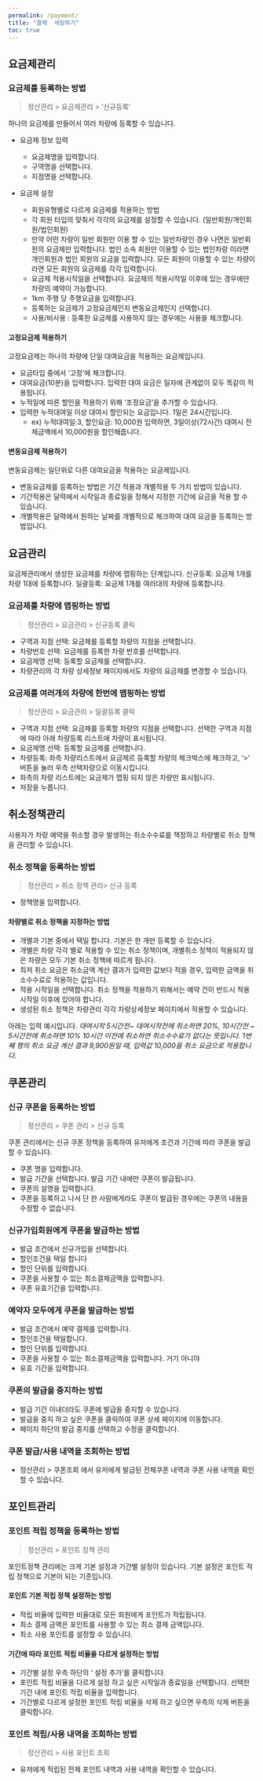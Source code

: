 ```yaml
---
permalink: /payment/
title: "결제 	세팅하기"
toc: true
---
```


## 요금제관리

### 요금제를 등록하는 방법

> 정산관리 > 요금제관리 > ‘신규등록’

하나의 요금제를 만들어서 여러 차량에 등록할 수 있습니다.

-  요금제 정보 입력
	-  요금제명을 입력합니다.
	-  구역명을 선택합니다.
	-  지점명을 선택합니다.

-  요금제 설정

	-  회원유형별로 다르게 요금제를 적용하는 방법
	-  각 회원 타입의 맞춰서 각각의 요금제를 설정할 수 있습니다. (일반회원/개인회원/법인회원)
	-  만약 어떤 차량이 일반 회원만 이용 할 수 있는 일반차량인 경우 나면은 일반회원의 요금제만 입력합니다. 법인 소속 회원만 이용할 수 있는 법인차량 이라면 개인회원과 법인 회원의 요금을 입력합니다. 모든 회원이 이용할 수 있는 차량이라면 모든 회원의 요금제를 각각 입력합니다.
	-  요금제 적용시작일을 선택합니다. 요금제의 적용시작일 이후에 있는 경우에만 차량의 예약이 가능합니다.
	-  1km 주행 당 주행요금을 입력합니다.
	-  등록하는 요금제가 고정요금제인지 변동요금제인지 선택합니다.
	-  사용/비사용 : 등록한 요금제를 사용하지 않는 경우에는 사용을 체크합니다.


#### 고정요금제 적용하기
고정요금제는 하나의 차량에 단일 대여요금을 적용하는 요금제입니다.
-  요금타입 중에서 ‘고정’에 체크합니다.
-  대여요금(10분)을 입력합니다. 입력한 대여 요금은 일자에 관계없이 모두 똑같이 적용됩니다.	
-  누적일에 따른 할인을 적용하기 위해 ‘조정요금’을 추가할 수 있습니다.
-  입력한 누적대여일 이상 대여시 할인되는 요금입니다. 1일은 24시간입니다.
	-  ex) 누적대여일:3, 할인요금: 10,000원 입력하면, 3일이상(72시간) 대여시 전체금액에서 10,000원을 할인해줍니다.

#### 변동요금제 적용하기
 변동요금제는 일단위로 다른 대여요금을 적용하는 요금제입니다.
-  변동요금제를 등록하는 방법은 기간 적용과 개별적용 두 가지 방법이 있습니다.
-  기간적용은 달력에서 시작일과 종료일을 정해서 지정한 기간에 요금을 적용 할 수 있습니다.
-  개별적용은 달력에서 원하는 날짜를 개별적으로 체크하여 대여 요금을 등록하는 방법입니다.

## 요금관리

요금제관리에서 생성한 요금제를 차량에 맵핑하는 단계입니다.
신규등록: 요금제 1개를 차량 1대에 등록합니다.
일괄등록: 요금제 1개를 여러대의 차량에 등록합니다.

### 요금제를 차량에 맵핑하는 방법

> 정산관리 > 요금관리 > 신규등록 클릭

-  구역과 지점 선택: 요금제를 등록할 차량의 지점을 선택합니다.
-  차량번호 선택: 요금제를 등록한 차량 번호를 선택합니다.
-  요금제명 선택: 등록할 요금제를 선택합니다.
-  차량관리의 각 차량 상세정보 페이지에서도 차량의 요금제를 변경할 수 있습니다.

### 요금제를 여러개의 차량에 한번에 맵핑하는 방법

> 정산관리 > 요금관리 > 일괄등록 클릭

-  구역과 지점 선택: 요금제를 등록할 차량의 지점을 선택합니다. 선택한 구역과 지점에 따라 아래 차량등록 리스트에 차량이 표시됩니다.
-  요금제명 선택: 등록할 요금제를 선택합니다.
-  차량등록: 좌측 차량리스트에서 요금제르 등록할 차량의 체크박스에 체크하고, ‘>’ 버튼을 눌러 우측 선택차량으로 이동시킵니다.
-  좌측의 차량 리스트에는 요금제가 맵핑 되지 않은 차량만 표시됩니다.
-  저장을 누릅니다.

## 취소정책관리

사용자가 차량 예약을 취소할 경우 발생하는 취소수수료를 책정하고 차량별로 취소 정책을 관리할 수 있습니다.

### 취소 정책을 등록하는 방법

> 정산관리 > 취소 정책 관리> 신규 등록

-  정책명을 입력합니다.
#### 차량별로 취소 정책을 지정하는 방법
-  개별과 기본 중에서 택일 합니다. 기본은 한 개만 등록할 수 있습니다.
-  개별은 차량 각각 별로 적용할 수 있는 취소 정책이며, 개별취소 정책이 적용되지 않은 차량은 모두 기본 취소 정책에 따르게 됩니다.
-  최저 취소 요금은 취소금액 계산 결과가 입력한 값보다 적을 경우, 입력한 금액을 취소수수료로 적용하는 값입니다.
-  적용 시작일을 선택합니다. 취소 정책을 적용하기 위해서는 예약 건이 반드시 적용 시작일 이후에 있어야 합니다.
-  생성된 취소 정책은 차량관리 각각 차량상세정보 페이지에서 적용할 수 있습니다.

아래는 입력 예시입니다.
*대여시작 5시간전~ 대여시작전에 취소하면 20%,
10시간전 ~ 5시간전에 취소하면 10%
10시간 이전에 취소하면 취소수수료가 없다는 뜻입니다.
1번째 행의 취소 요금 계산 결과 9,900원일 때, 입력값 10,000을 취소 요금으로 적용합니다.* 

## 쿠폰관리

### 신규 쿠폰을 등록하는 방법

> 정산관리 > 쿠폰 관리 > 신규 등록

쿠폰 관리에서는 신규 쿠폰 정책을 등록하여 유저에게 조건과 기간에 따라 쿠폰을 발급할 수 있습니다.

-  쿠폰 명을 입력합니다.
-  발급 기간을 선택합니다. 발급 기간 내에만 쿠폰이 발급됩니다.
-  쿠폰의 설명을 입력합니다.
-  쿠폰을 등록하고 나서 단 한 사람에게라도 쿠폰이 발급된 경우에는 쿠폰의 내용을 수정할 수 없습니다.

### 신규가입회원에게 쿠폰을 발급하는 방법

-  발급 조건에서 신규가입을 선택합니다.
-  할인조건을 택일 합니다
-  할인 단위를 입력합니다.
-  쿠폰을 사용할 수 있는 최소결제금액을 입력합니다.
-  쿠폰 유효기간을 입력합니다.

### 예약자 모두에게 쿠폰을 발급하는 방법

-  발급 조건에서 예약 결제를 입력합니다.
-  할인조건을 택일합니다.
-  할인 단위를 입력합니다.
-  쿠폰을 사용할 수 있는 최소결제금액을 입력합니다. 거기 아니야
-  유효 기간을 입력합니다.

### 쿠폰의 발급을 중지하는 방법

-  발급 기간 이내더라도 쿠폰에 발급을 중지할 수 있습니다.
-  발급을 중지 하고 싶은 쿠폰을 클릭하여 쿠폰 상세 페이지에 이동합니다.
-  페이지 하단의 발급 중지를 선택하고 수정을 클릭합니다.

### 쿠폰 발급/사용 내역을 조회하는 방법

-  정산관리 > 쿠폰조회 에서 유저에게 발급된 전체쿠폰 내역과 쿠폰 사용 내역을 확인할 수 있습니다.

## 포인트관리

### 포인트 적립 정책을 등록하는 방법

> 정산관리 > 포인트 정책 관리

포인트정책 관리에는 크게 기본 설정과 기간별 설정이 있습니다. 기본 설정은 포인트 적립 정책으로 기본이 되는 기준입니다.

#### 포인트 기본 적립 정책 설정하는 방법

-  적립 비율에 입력한 비율대로 모든 회원에게 포인트가 적립됩니다.
-  최소 결제 금액은 포인트를 사용할 수 있는 최소 결제 금액입니다.
-  최소 사용 포인트를 설정할 수 있습니다.

#### 기간에 따라 포인트 적립 비율을 다르게 설정하는 방법

-  기간별 설정 우측 하단의 ‘ 설정 추가’를 클릭합니다.
-  포인트 적립 비율을 다르게 설정 하고 싶은 시작일과 종료일을 선택합니다. 선택한 기간 내에 포인트 적립 비율을 입력합니다.
-  기간별로 다르게 설정한 포인트 적립 비율을 삭제 하고 싶으면 우측의 삭제 버튼을 클릭합니다.

### 포인트 적립/사용 내역을 조회하는 방법

> 정산관리 > 사용 포인트 조회 
- 유저에게 적립된 전체 포인트 내역과 사용 내역을 확인할 수 있습니다.	
